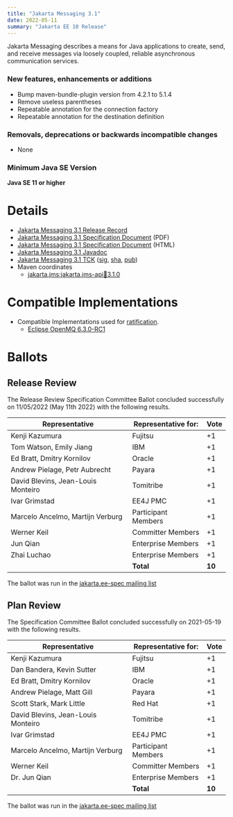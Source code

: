 ```yaml
---
title: "Jakarta Messaging 3.1"
date: 2022-05-11
summary: "Jakarta EE 10 Release"
---
```


Jakarta Messaging describes a means for Java applications to create, send, and receive messages via loosely coupled, reliable asynchronous communication services.

### New features, enhancements or additions
<!-- List here -->
* Bump maven-bundle-plugin version from 4.2.1 to 5.1.4
* Remove useless parentheses
* Repeatable annotation for the connection factory
* Repeatable annotation for the destination definition

### Removals, deprecations or backwards incompatible changes
<!-- List here -->
* None

### Minimum Java SE Version
<!-- Specify the minimum required Java SE version for this specification -->
**Java SE 11 or higher**

# Details

* [Jakarta Messaging 3.1 Release Record](https://projects.eclipse.org/projects/ee4j.messaging/releases/3.1.0)
* [Jakarta Messaging 3.1 Specification Document](./jakarta-messaging-spec-3.1.pdf) (PDF)
* [Jakarta Messaging 3.1 Specification Document](./jakarta-messaging-spec-3.1.html) (HTML)
* [Jakarta Messaging 3.1 Javadoc](./apidocs)
* [Jakarta Messaging 3.1 TCK](https://download.eclipse.org/jakartaee/messaging/3.1/jakarta-messaging-tck-3.1.0.zip)  ([sig](https://download.eclipse.org/jakartaee/messaging/3.1/jakarta-messaging-tck-3.1.0.zip.sig),  [sha](https://download.eclipse.org/jakartaee/messaging/3.1/jakarta-messaging-tck-3.1.0.zip.sha256),  [pub](https://raw.githubusercontent.com/jakartaee/specification-committee/master/jakartaee-spec-committee.pub))
* Maven coordinates
  * [jakarta.jms:jakarta.jms-api:jar:3.1.0](https://search.maven.org/artifact/jakarta.jms/jakarta.jms-api/3.1.0/jar)

# Compatible Implementations

* Compatible Implementations used for [ratification](https://www.eclipse.org/projects/efsp/?version=1.2#efsp-ratification).
  * [Eclipse OpenMQ 6.3.0-RC1](https://jakarta.oss.sonatype.org/content/repositories/staging/org/glassfish/mq/mq-distribution/6.3.0-RC1/mq-distribution-6.3.0-RC1.zip)

# Ballots

## Release Review

The Release Review Specification Committee Ballot concluded successfully on 11/05/2022 (May 11th 2022) with the following results.

| Representative                     | Representative for: | Vote   |
|------------------------------------|---------------------|--------|
| Kenji Kazumura                     | Fujitsu             |    +1  |
| Tom Watson, Emily Jiang            | IBM                 |    +1  |
| Ed Bratt, Dmitry Kornilov          | Oracle              |    +1  |
| Andrew Pielage, Petr Aubrecht      | Payara              |    +1  |
| David Blevins, Jean-Louis Monteiro | Tomitribe           |    +1  |
| Ivar Grimstad                      | EE4J PMC            |    +1  |
| Marcelo Ancelmo, Martijn Verburg   | Participant Members |    +1  |
| Werner Keil                        | Committer Members   |    +1  |
| Jun Qian                           | Enterprise Members  |    +1  |
| Zhai Luchao                        | Enterprise Members  |    +1  |
|                                    | **Total**           | **10** |

The ballot was run in the [jakarta.ee-spec mailing list](https://www.eclipse.org/lists/jakarta.ee-spec/msg02418.html)


## Plan Review

The Specification Committee Ballot concluded successfully on 2021-05-19 with the following results.

| Representative                                 | Representative for: |  Vote   |
|------------------------------------------------|---------------------|---------|
| Kenji Kazumura                                 | Fujitsu             |   +1    |
| Dan Bandera, Kevin Sutter                      | IBM                 |   +1    |
| Ed Bratt, Dmitry Kornilov                      | Oracle              |   +1    |
| Andrew Pielage, Matt Gill                      | Payara              |   +1    |
| Scott Stark, Mark Little                       | Red Hat             |   +1    |
| David Blevins, Jean-Louis Monteiro             | Tomitribe           |   +1    |
| Ivar Grimstad                                  | EE4J PMC            |   +1    |
| Marcelo Ancelmo, Martijn Verburg               | Participant Members |   +1    |
| Werner Keil                                    | Committer Members   |   +1    |
| Dr. Jun Qian                                   | Enterprise Members  |   +1    |
|                                                | **Total**           | **10**  |

The ballot was run in the [jakarta.ee-spec mailing list](https://www.eclipse.org/lists/jakarta.ee-spec/msg01793.html)
